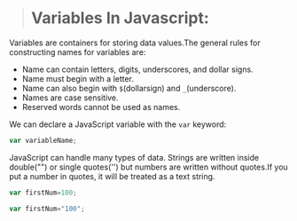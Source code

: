 > # Variables In Javascript:

Variables are containers for storing data values.The general rules for constructing names for variables are:

- Name can contain letters, digits, underscores, and dollar signs.
- Name must begin with a letter.
- Name can also begin with `$`(dollarsign) and `_`(underscore).
- Names are case sensitive.
- Reserved words cannot be used as names.

We can declare a JavaScript variable with the `var` keyword:
```js
var variableName;
```

JavaScript can handle many types of data. Strings are written inside double("") or single quotes('') but numbers are written without quotes.If you put a number in quotes, it will be treated as a text string.
```js
var firstNum=100;
```
```js
var firstNum="100";
```